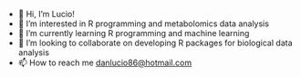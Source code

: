 - 👋 Hi, I’m Lucio!
- 👀 I’m interested in R programming and metabolomics data analysis
- 🌱 I’m currently learning R programming and machine learning
- 💞️ I’m looking to collaborate on developing R packages for biological data analysis
- 📫 How to reach me danlucio86@hotmail.com

<!---
danlucio86/danlucio86 is a ✨ special ✨ repository because its `README.md` (this file) appears on your GitHub profile.
You can click the Preview link to take a look at your changes.
--->
